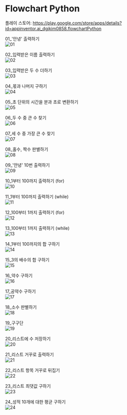 # Flowchart Python

플레이 스토어: https://play.google.com/store/apps/details?id=appinventor.ai_dgjkim0858.flowchartPython

01_'안녕' 출력하기<br>
![01](https://user-images.githubusercontent.com/69303473/95014948-5ae05380-0685-11eb-9f2d-526e7bf6c0c5.PNG)<br>

02_입력받은 이름 출력하기<br>
![02](https://user-images.githubusercontent.com/69303473/95014953-5e73da80-0685-11eb-9f4d-ea1f184d5e40.PNG)<br>

03_입력받은 두 수 더하기<br>
![03](https://user-images.githubusercontent.com/69303473/95014955-60d63480-0685-11eb-9910-2d77f4b3c675.PNG)<br>

04_몫과 나머지 구하기<br>
![04](https://user-images.githubusercontent.com/69303473/95014957-63388e80-0685-11eb-8074-261cc5e94c19.PNG)<br>

05_초 단위의 시간을 분과 초로 변환하기<br>
![05](https://user-images.githubusercontent.com/69303473/95014960-66cc1580-0685-11eb-8fe5-700a5d3c824b.PNG)<br>

06_두 수 중 큰 수 찾기<br>
![06](https://user-images.githubusercontent.com/69303473/95014962-692e6f80-0685-11eb-8b54-97c1ff8b7c8e.PNG)<br>
  
07_세 수 중 가장 큰 수 찾기<br>
![07](https://user-images.githubusercontent.com/69303473/95014963-6c296000-0685-11eb-92e4-2604f9fc3261.PNG)<br>

08_홀수, 짝수 판별하기<br>
![08](https://user-images.githubusercontent.com/69303473/95014966-6f245080-0685-11eb-8bf4-2eea5be734ca.PNG)<br>

09_'안녕' 10번 출력하기<br>
![09](https://user-images.githubusercontent.com/69303473/95014972-73506e00-0685-11eb-902f-5256f61487ad.PNG)<br>

10_1부터 100까지 출력하기 (for)<br>
![10](https://user-images.githubusercontent.com/69303473/95014975-76e3f500-0685-11eb-83ec-5c67fc1e205a.PNG)<br>

11_1부터 100까지 출력하기 (while)<br>
![11](https://user-images.githubusercontent.com/69303473/95014979-7a777c00-0685-11eb-934c-78a11d39ba63.PNG)<br>

12_100부터 1까지 출력하기 (for)<br>
![12](https://user-images.githubusercontent.com/69303473/95014984-7cd9d600-0685-11eb-8b55-09307fcfdaec.PNG)<br>

13_100부터 1까지 출력하기 (while)<br>
![13](https://user-images.githubusercontent.com/69303473/95014986-7f3c3000-0685-11eb-90f0-0e9766c667f9.PNG)<br>

14_1부터 100까지의 합 구하기<br>
![14](https://user-images.githubusercontent.com/69303473/95014987-82372080-0685-11eb-909c-f189d4fdc86d.PNG)<br>

15_3의 배수의 합 구하기<br>
![15](https://user-images.githubusercontent.com/69303473/95014992-84997a80-0685-11eb-9167-c2e6714f9897.PNG)<br>

16_약수 구하기<br>
![16](https://user-images.githubusercontent.com/69303473/95014994-87946b00-0685-11eb-8b86-f174e767e692.PNG)<br>

17_공약수 구하기<br>
![17](https://user-images.githubusercontent.com/69303473/95014997-8a8f5b80-0685-11eb-8ae9-5260b686b3cb.PNG)<br>

18_소수 판별하기<br>
![18](https://user-images.githubusercontent.com/69303473/95014998-8d8a4c00-0685-11eb-8b4e-2d7732b55c7c.PNG)<br>

19_구구단<br>
![19](https://user-images.githubusercontent.com/69303473/95015001-90853c80-0685-11eb-9eb7-a227be6f8e01.PNG)<br>

20_리스트에 수 저장하기<br>
![20](https://user-images.githubusercontent.com/69303473/95015005-9418c380-0685-11eb-83fc-5716824a87f3.PNG)<br>

21_리스트 거꾸로 출력하기<br>
![21](https://user-images.githubusercontent.com/69303473/95015008-97ac4a80-0685-11eb-860b-da89d691959c.PNG)<br>

22_리스트 항목 거꾸로 뒤집기<br>
![22](https://user-images.githubusercontent.com/69303473/95015011-9a0ea480-0685-11eb-9cab-2ffbd7c0885a.PNG)<br>

23_리스트 최댓값 구하기<br>
![23](https://user-images.githubusercontent.com/69303473/95015018-9c70fe80-0685-11eb-9c1f-abb5a99cab32.PNG)<br>

24_성적 10개에 대한 평균 구하기<br>
![24](https://user-images.githubusercontent.com/69303473/95015020-9f6bef00-0685-11eb-9008-86317f60e62d.PNG)<br>
